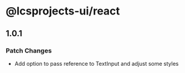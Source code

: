 # @lcsprojects-ui/react

## 1.0.1

### Patch Changes

- Add option to pass reference to TextInput and adjust some styles
